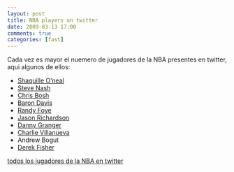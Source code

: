 ```yaml
---
layout: post
title: NBA players on twitter
date: 2009-03-13 17:00
comments: true
categories: [fast]
---
```

Cada vez es mayor el nuemero de jugadores de la NBA presentes en  twitter, aqui algunos de ellos:
- <a title="The Real Shaq" href="https://twitter.com/the_real_shaq" target="_blank">Shaquille O’neal</a>
- <a title="Steve Nash" href="https://twitter.com/the_real_nash" target="_blank">Steve Nash</a>
- <a title="Chris Bosh" href="https://twitter.com/chrisbosh" target="_blank">Chris Bosh</a>
- <a title="Baron Davis" href="https://twitter.com/Baron_Davis" target="_blank">Baron Davis</a>
- <a title="Randy Foye" href="https://twitter.com/randyfoye" target="_blank">Randy Foye</a>
- <a title="Jason Richardson" href="https://twitter.com/jrich23" target="_blank">Jason Richardson</a>
- <a title="Danny Granger" href="https://twitter.com/dgranger33" target="_blank">Danny Granger</a>
- <a title="Charlie Villanueva" href="https://twitter.com/CV31" target="_blank">Charlie Villanueva</a>
- Andrew Bogut
- <a title="Derek Fisher" href="https://twitter.com/derekfisher" target="_blank">Derek Fisher</a>

<a title="NBA players on twitter" href="https://twitter.com/nbaplayers" target="_blank">todos los jugadores  de la NBA en twitter</a>
